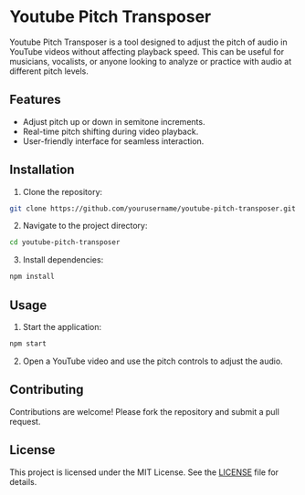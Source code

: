 # Youtube Pitch Transposer

Youtube Pitch Transposer is a tool designed to adjust the pitch of audio in YouTube videos without affecting playback speed. This can be useful for musicians, vocalists, or anyone looking to analyze or practice with audio at different pitch levels.

## Features
- Adjust pitch up or down in semitone increments.
- Real-time pitch shifting during video playback.
- User-friendly interface for seamless interaction.

## Installation
1. Clone the repository:
  ```bash
  git clone https://github.com/yourusername/youtube-pitch-transposer.git
  ```
2. Navigate to the project directory:
  ```bash
  cd youtube-pitch-transposer
  ```
3. Install dependencies:
  ```bash
  npm install
  ```

## Usage
1. Start the application:
  ```bash
  npm start
  ```
2. Open a YouTube video and use the pitch controls to adjust the audio.

## Contributing
Contributions are welcome! Please fork the repository and submit a pull request.

## License
This project is licensed under the MIT License. See the [LICENSE](LICENSE) file for details.